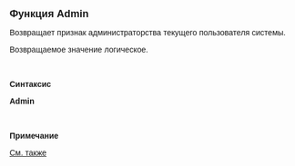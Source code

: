 ﻿<html>
<head>
<title>Admin</title>
</head>

<body>

<p><font size="4" face="Arial"><strong>Функция Admin</strong></font></p>

<p class="label"><font face="Arial">Возвращает признак 
администраторства текущего пользователя системы.</font></p>

<p class="label"><font face="Arial">Возвращаемое значение логическое.</font></p>

<p class="label">&nbsp;</p>

<p class="label"><font face="Arial"><b>Синтаксис</b></font></p>

<p><strong><font face="Arial">Admin</font></strong></p>

<p class="label">&nbsp;</p>

<p class="label"><font face="Arial"><b>Примечание</b></font></p>

<p class="label"><a href="../../../functions.html"><font face="Arial">
См. также</font></a></p>
</body>
</html>
